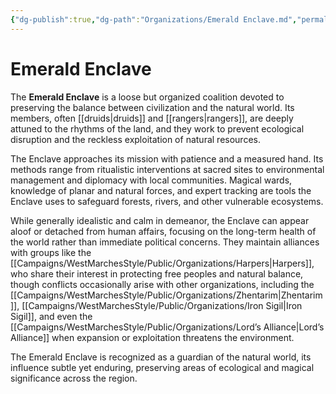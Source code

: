 ```yaml
---
{"dg-publish":true,"dg-path":"Organizations/Emerald Enclave.md","permalink":"/organizations/emerald-enclave/","tags":["nature","sword-coast","organization","EmeraldEnclave"],"dgShowFileTree":true}
---
```



# **Emerald Enclave**

The **Emerald Enclave** is a loose but organized coalition devoted to preserving the balance between civilization and the natural world. Its members, often [[druids\|druids]] and [[rangers\|rangers]], are deeply attuned to the rhythms of the land, and they work to prevent ecological disruption and the reckless exploitation of natural resources.

The Enclave approaches its mission with patience and a measured hand. Its methods range from ritualistic interventions at sacred sites to environmental management and diplomacy with local communities. Magical wards, knowledge of planar and natural forces, and expert tracking are tools the Enclave uses to safeguard forests, rivers, and other vulnerable ecosystems.

While generally idealistic and calm in demeanor, the Enclave can appear aloof or detached from human affairs, focusing on the long-term health of the world rather than immediate political concerns. They maintain alliances with groups like the [[Campaigns/WestMarchesStyle/Public/Organizations/Harpers\|Harpers]], who share their interest in protecting free peoples and natural balance, though conflicts occasionally arise with other organizations, including the [[Campaigns/WestMarchesStyle/Public/Organizations/Zhentarim\|Zhentarim]], [[Campaigns/WestMarchesStyle/Public/Organizations/Iron Sigil\|Iron Sigil]], and even the [[Campaigns/WestMarchesStyle/Public/Organizations/Lord’s Alliance\|Lord’s Alliance]] when expansion or exploitation threatens the environment.

The Emerald Enclave is recognized as a guardian of the natural world, its influence subtle yet enduring, preserving areas of ecological and magical significance across the region.
